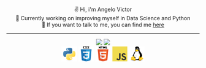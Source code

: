 <div align="center">
    ✌️ Hi, i'm Angelo Victor </br>
    🤖 Currently working on improving myself in Data Science and Python </br>
    👀 If you want to talk to me, you can find me <a href="https://www.linkedin.com/in/angelo-victor/ " target="_blank ">here</a>



<hr>
<div>
<img height="150em " margin="10px " src="https://github-readme-stats.vercel.app/api?username=angellovictor&show_icons=true&theme=github_dark&show_icons=true&hide_border=true&count_private=true ">

<img height="150em " margin="10px " src="https://github-readme-stats.vercel.app/api/top-langs/?username=angellovictor&layout=compact&theme=github_dark&show_icons=true&hide_border=true&langs_count=8 ">
</div>

<img src="https://raw.githubusercontent.com/devicons/devicon/master/icons/python/python-original.svg " alt="python " width="40 " height="40 " />
<img src="https://raw.githubusercontent.com/devicons/devicon/master/icons/css3/css3-original-wordmark.svg " alt="css3 " width="40 " height="40 " />
<img src="https://raw.githubusercontent.com/devicons/devicon/master/icons/html5/html5-original-wordmark.svg " alt="html5 " width="40 " height="40 " />
<img src="https://raw.githubusercontent.com/devicons/devicon/master/icons/javascript/javascript-original.svg " alt="javascript " width="40 " height="40 " />
<img src="https://raw.githubusercontent.com/devicons/devicon/master/icons/linux/linux-original.svg " alt="linux " width="40 " height="40 " />


</div>

